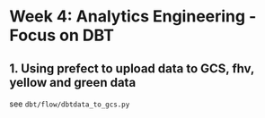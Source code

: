 # Week 4: Analytics Engineering - Focus on DBT

## 1. Using prefect to upload data to GCS, fhv, yellow and green data

see `dbt/flow/dbtdata_to_gcs.py`

